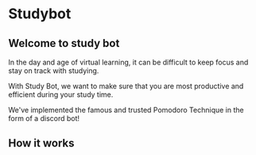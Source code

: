 # Studybot

## Welcome to study bot

In the day and age of virtual learning, it can be difficult to keep focus and stay on track with studying.

With Study Bot, we want to make sure that you are most productive and efficient during your study time. 

We've implemented the famous and trusted Pomodoro Technique in the form of a discord bot!

## How it works


